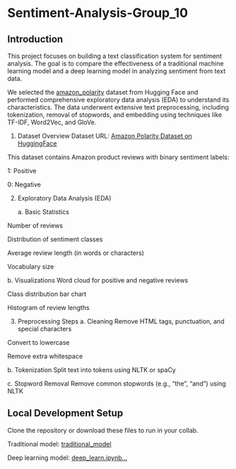 # Sentiment-Analysis-Group_10

## Introduction

This project focuses on building a text classification system for sentiment analysis. The goal is to compare the effectiveness of a traditional machine learning model and a deep learning model in analyzing sentiment from text data.

We selected the [amazon_polarity](https://huggingface.co/datasets/fancyzhx/amazon_polarity) dataset from Hugging Face and performed comprehensive exploratory data analysis (EDA) to understand its characteristics. The data underwent extensive text preprocessing, including tokenization, removal of stopwords, and embedding using techniques like TF-IDF, Word2Vec, and GloVe.

1. Dataset Overview
Dataset URL: [Amazon Polarity Dataset on HuggingFace](https://huggingface.co/datasets/fancyzhx/amazon_polarity)

This dataset contains Amazon product reviews with binary sentiment labels:

1: Positive

0: Negative

2. Exploratory Data Analysis (EDA)

   a. Basic Statistics
   
Number of reviews

Distribution of sentiment classes

Average review length (in words or characters)

Vocabulary size

b. Visualizations
Word cloud for positive and negative reviews

Class distribution bar chart

Histogram of review lengths

3. Preprocessing Steps
a. Cleaning
Remove HTML tags, punctuation, and special characters

Convert to lowercase

Remove extra whitespace

b. Tokenization
Split text into tokens using NLTK or spaCy

c. Stopword Removal
Remove common stopwords (e.g., “the”, “and”) using NLTK
 

## Local Development Setup

Clone the repository or download these files to run in your collab.

Traditional model: [traditional_model](https://colab.research.google.com/github/RainiBenaiah/Sentiment-Analysis-Group_10/blob/main/sentiment_analysis_traditional_modelGP10.ipynb)

Deep learning model: [deep_learn.ipynb…](https://colab.research.google.com/drive/1Sg1euYF2ozZi7yL7EDe9qox9dKUqdDYN?usp=sharing&authuser=1)


